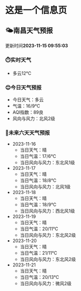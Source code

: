 # 这是一个信息页 
## 🌤️**南昌**天气预报
更新时间**2023-11-15 09:55:03**
### ⏱️实时天气
- 多云12℃
### 😊今日天气预报
- 今日天气：多云
- 气温：16/9℃
- AQI指数：89良
- 风向与风力：北风2级
### 🤩未来六天天气预报
- 2023-11-16
  - 当日天气：晴
  - 当日气温：17/6℃
  - 当日风向与风力：东北风1级
- 2023-11-17
  - 当日天气：晴
  - 当日气温：18/8℃
  - 当日风向与风力：北风1级
- 2023-11-18
  - 当日天气：晴
  - 当日气温：18/9℃
  - 当日风向与风力：西北风1级
- 2023-11-19
  - 当日天气：晴
  - 当日气温：20/11℃
  - 当日风向与风力：东北风2级
- 2023-11-20
  - 当日天气：晴
  - 当日气温：21/11℃
  - 当日风向与风力：东北风2级
- 2023-11-21
  - 当日天气：晴
  - 当日气温：20/13℃
  - 当日风向与风力：微风2级

